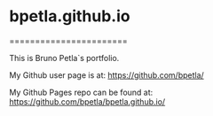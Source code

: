 # bpetla.github.io

=======================

This is Bruno Petla`s portfolio.

My Github user page is at: 
https://github.com/bpetla/

My Github Pages repo can be found at:  
https://github.com/bpetla/bpetla.github.io/

